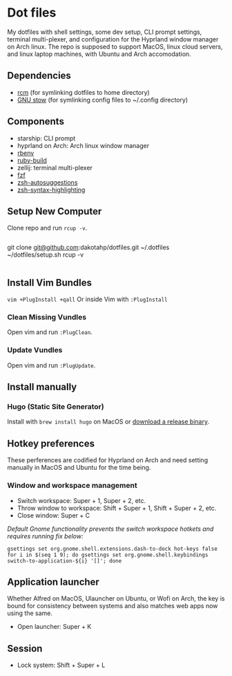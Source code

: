 # Dot files

My dotfiles with shell settings, some dev setup, CLI prompt settings,
terminal multi-plexer, and configuration for the Hyprland window
manager on Arch linux. The repo is supposed to support MacOS,
linux cloud servers, and linux laptop machines, with Ubuntu and Arch accomodation.

## Dependencies

* [rcm](https://github.com/thoughtbot/rcm) (for symlinking dotfiles to home directory)
* [GNU stow](https://www.gnu.org/software/stow/) (for symlinking config files to ~/.config directory)

## Components

* starship: CLI prompt
* hyprland on Arch: Arch linux window manager
* [rbenv](https://github.com/rbenv/rbenv#readme)
* [ruby-build](https://github.com/rbenv/ruby-build#readme)
* zellij: terminal multi-plexer
* [fzf](https://github.com/junegunn/fzf#readme)
* [zsh-autosuggestions](https://s.dakotahpena.dev/LJcNhj)
* [zsh-syntax-highlighting](https://s.dakotahpena.dev/gF0bCB)

## Setup New Computer

Clone repo and run `rcup -v`.

```

```

git clone <git@github.com>:dakotahp/dotfiles.git ~/.dotfiles
~/dotfiles/setup.sh
rcup -v

```
```

## Install Vim Bundles

`vim +PlugInstall +qall`
Or inside Vim with `:PlugInstall`

### Clean Missing Vundles

Open vim and run `:PlugClean`.

### Update Vundles

Open vim and run `:PlugUpdate`.

## Install manually

### Hugo (Static Site Generator)

Install with `brew install hugo` on MacOS or
[download a release binary](https://s.dakotahpena.dev/CxybIY).

## Hotkey preferences

These perferences are codified for Hyprland on Arch and need
setting manually in MacOS and Ubuntu for the time being.

### Window and workspace management

* Switch workspace: Super + 1, Super + 2, etc.
* Throw window to workspace: Shift + Super + 1, Shift + Super + 2, etc.
* Close window: Super + C

*Default Gnome functionality prevents the switch workspace hotkets and
requires running fix below:*

```
gsettings set org.gnome.shell.extensions.dash-to-dock hot-keys false
for i in $(seq 1 9); do gsettings set org.gnome.shell.keybindings switch-to-application-${i} '[]'; done
```

## Application launcher

Whether Alfred on MacOS, Ulauncher on Ubuntu, or Wofi on Arch, the key is bound for
consistency between systems and also matches web apps now using the same.

* Open launcher: Super + K

## Session

* Lock system: Shift + Super + L
